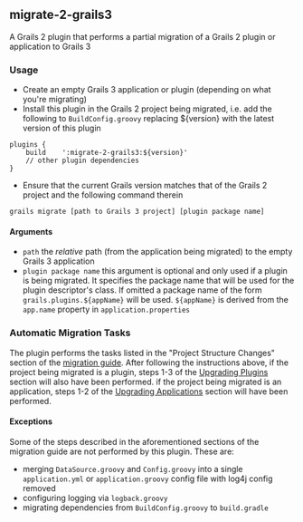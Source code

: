 ## migrate-2-grails3
A Grails 2 plugin that performs a partial migration of a Grails 2 plugin or application to Grails 3

### Usage

- Create an empty Grails 3 application or plugin (depending on what you're migrating) 
- Install this plugin in the Grails 2 project being migrated, i.e. add the following to `BuildConfig.groovy`
replacing ${version} with the latest version of this plugin

````
plugins {
    build    ':migrate-2-grails3:${version}'
    // other plugin dependencies
}
````

- Ensure that the current Grails version matches that of the Grails 2 project and the following command therein

`grails migrate [path to Grails 3 project] [plugin package name]`
    
#### Arguments

- `path` the *relative* path (from the application being migrated) to the empty Grails 3 application
- `plugin package name` this argument is optional and only used if a plugin is being migrated. It specifies the package
name that will be used for the plugin descriptor's class. If omitted a package name of the form `grails.plugins.${appName}`
will be used. `${appName}` is derived from the `app.name` property in `application.properties`

### Automatic Migration Tasks

The plugin performs the tasks listed in the "Project Structure Changes" section of the [migration guide](https://grails.github.io/grails-doc/latest/guide/upgrading.html).
After following the instructions above, if the project being migrated is a plugin, steps 1-3 of the [Upgrading Plugins](https://grails.github.io/grails-doc/latest/guide/upgrading.html#upgradingPlugins)
section will also have been performed. if the project being migrated is an application, steps 1-2 of the 
[Upgrading Applications](https://grails.github.io/grails-doc/latest/guide/upgrading.html#upgradingApps) section will have been performed.
 
#### Exceptions
 
Some of the steps described in the aforementioned sections of the migration guide are not performed by this plugin. These are:

- merging `DataSource.groovy` and `Config.groovy` into a single `application.yml` or `application.groovy` config file with log4j config removed
- configuring logging via `logback.groovy`
- migrating dependencies from `BuildConfig.groovy` to `build.gradle`
